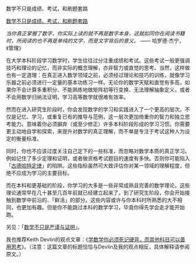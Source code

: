 数学不只是成绩、考试，和刷题套路

[数学不只是成绩、考试，和刷题套路](https://terrytao.wordpress.com/career-advice/theres-more-to-mathematics-than-grades-and-exams-and-methods/)

*当你真正掌握了数字，你实际上读的就不再是数字本身，这就如同你在阅读书籍时，所阅读的也不再是单纯的文字，而是文字背后的意义。* —— 哈罗德·杰宁，《管理》

在大学本科阶段学习数学时，学生往往过分注重成绩和考试。这些考试一般更强调技巧和理论的记忆，而非实际的概念理解，亦非智力或直觉的思考。当然，这样做也有一定道理：在真正进入数学领域之前，必须经过理论和技巧的训练，就像学习乐器之前必须进行一定量的基本功练习一样。无论你的数学天赋和直觉有多高，如果你不会计算多重积分、不能熟练地做矩阵初等行变换、无法理解抽象定义，或者不会用数学归纳法证明，学习高等数学就很难有效率。

然而在进入研究生阶段时，你会发现数学的学习和实践进入了一个更高的层次。不仅是记忆、学习，或重复已有的推导与范例，这一层次更加倚重你的智力和独立思考能力。意味着你必须摒弃（或至少修正）许多本科阶段形成的学习习惯。你需要更主动地自学和探索，来提升对数学的真正理解，而不单是专注于考试这种人为设定的衡量标准。

同时，你也不应该过度关注自己定下的一些标准，而忽略对数学本质的真正学习。例如记住了多少定理和证明，或者做资格考试题目的速度有多快。否则你可能陷入「[古德哈特定律](http://en.wikipedia.org/wiki/Goodhart's_law)」的陷阱。这些指标虽然可大致评估你对某一领域的理解程度，但绝不应成为学习的主要目标。

而在本科和更基础的阶段，你学习的大多是一些非常成熟且完善的数学理论。这些理论通常早在几十甚至几百年前就已经建立起来了。到了研究生阶段，你会开始接触到数学中前沿的、「鲜活」的部分。这些内容或许与你本科时所熟悉的大不相同，也更加有趣。但是你不能跳过本科的数学学习，毕竟你得先学会走才能开始跑。

另见：「[数学不只是严谨与证明](https://terrytao.wordpress.com/career-advice/theres-more-to-mathematics-than-rigour-and-proofs/)」。

我也推荐Keith Devlin的观点文章：《[学数学你必须死记硬背，而其他科目可以善用思考](http://www.maa.org/external_archive/devlin/devlin_06_10.html)》。（注意：这篇文章的标题恰恰与Devlin及我的观点相反，具体解释请参阅原文。）